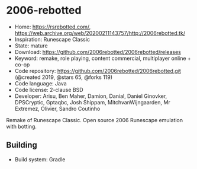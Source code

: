 # 2006-rebotted

- Home: https://rsrebotted.com/, https://web.archive.org/web/20200211143757/http://2006rebotted.tk/
- Inspiration: Runescape Classic
- State: mature
- Download: https://github.com/2006rebotted/2006rebotted/releases
- Keyword: remake, role playing, content commercial, multiplayer online + co-op
- Code repository: https://github.com/2006rebotted/2006rebotted.git (@created 2019, @stars 65, @forks 119)
- Code language: Java
- Code license: 2-clause BSD
- Developer: Arisu, Ben Maher, Damion, Danial, Daniel Ginovker, DPSCryptic, Gptaqbc, Josh Shippam, MitchvanWijngaarden, Mr Extremez, Olivier, Sandro Coutinho

Remake of Runescape Classic.
Open source 2006 Runescape emulation with botting.

## Building

- Build system: Gradle

